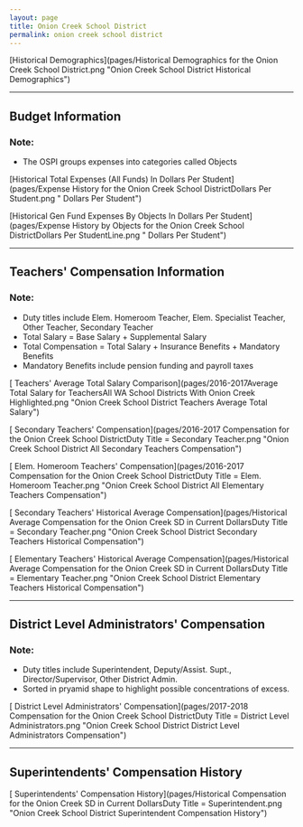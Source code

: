 ```yaml
---
layout: page
title: Onion Creek School District
permalink: onion creek school district
---
```



[Historical Demographics](pages/Historical Demographics for the Onion Creek School District.png "Onion Creek School District Historical Demographics")

___

## Budget Information
### Note:
- The OSPI groups expenses into categories called Objects

[Historical Total Expenses (All Funds) In Dollars Per Student](pages/Expense History for the Onion Creek School DistrictDollars Per Student.png " Dollars Per Student")

[Historical Gen Fund Expenses By Objects In Dollars Per Student](pages/Expense History by Objects for the Onion Creek School DistrictDollars Per StudentLine.png " Dollars Per Student")


___

## Teachers' Compensation Information
### Note:
- Duty titles include Elem. Homeroom Teacher, Elem. Specialist Teacher, Other Teacher, Secondary Teacher
- Total Salary = Base Salary + Supplemental Salary
- Total Compensation = Total Salary + Insurance Benefits + Mandatory Benefits
- Mandatory Benefits include pension funding and payroll taxes

[ Teachers' Average Total Salary Comparison](pages/2016-2017Average Total Salary for TeachersAll WA School Districts With Onion Creek Highlighted.png "Onion Creek School District Teachers Average Total Salary")

[ Secondary Teachers' Compensation](pages/2016-2017 Compensation for the Onion Creek School DistrictDuty Title = Secondary Teacher.png "Onion Creek School District All Secondary Teachers Compensation")

[ Elem. Homeroom Teachers' Compensation](pages/2016-2017 Compensation for the Onion Creek School DistrictDuty Title = Elem. Homeroom Teacher.png "Onion Creek School District All Elementary Teachers Compensation")

[ Secondary Teachers' Historical Average Compensation](pages/Historical Average Compensation for the Onion Creek SD in Current DollarsDuty Title = Secondary Teacher.png "Onion Creek School District Secondary Teachers Historical Compensation")

[ Elementary Teachers' Historical Average Compensation](pages/Historical Average Compensation for the Onion Creek SD in Current DollarsDuty Title = Elementary Teacher.png "Onion Creek School District Elementary Teachers Historical Compensation")


___

## District Level Administrators' Compensation

### Note:
- Duty titles include Superintendent, Deputy/Assist. Supt., Director/Supervisor, Other District Admin.
- Sorted in pryamid shape to highlight possible concentrations of excess.

[ District Level Administrators' Compensation](pages/2017-2018 Compensation for the Onion Creek School DistrictDuty Title = District Level Administrators.png "Onion Creek School District District Level Administrators Compensation")


___

## Superintendents' Compensation History

[ Superintendents' Compensation History](pages/Historical Compensation for the Onion Creek SD in Current DollarsDuty Title = Superintendent.png "Onion Creek School District Superintendent Compensation History")

